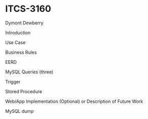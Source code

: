 # ITCS-3160

Dymont Dewberry

Introduction

Use Case

Business Rules

EERD

MySQL Queries (three)

Trigger

Stored Procedure

Web/App Implementation (Optional) or Description of Future Work

MySQL dump
